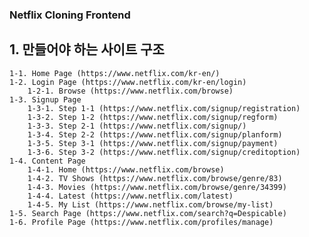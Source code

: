 ### Netflix Cloning Frontend

## 1. 만들어야 하는 사이트 구조
    1-1. Home Page (https://www.netflix.com/kr-en/)
    1-2. Login Page (https://www.netflix.com/kr-en/login)
        1-2-1. Browse (https://www.netflix.com/browse)
    1-3. Signup Page
        1-3-1. Step 1-1 (https://www.netflix.com/signup/registration)
        1-3-2. Step 1-2 (https://www.netflix.com/signup/regform)
        1-3-3. Step 2-1 (https://www.netflix.com/signup/)
        1-3-4. Step 2-2 (https://www.netflix.com/signup/planform)
        1-3-5. Step 3-1 (https://www.netflix.com/signup/payment)
        1-3-6. Step 3-2 (https://www.netflix.com/signup/creditoption)
    1-4. Content Page
        1-4-1. Home (https://www.netflix.com/browse)
        1-4-2. TV Shows (https://www.netflix.com/browse/genre/83)
        1-4-3. Movies (https://www.netflix.com/browse/genre/34399)
        1-4-4. Latest (https://www.netflix.com/latest)
        1-4-5. My List (https://www.netflix.com/browse/my-list)
    1-5. Search Page (https://www.netflix.com/search?q=Despicable)
    1-6. Profile Page (https://www.netflix.com/profiles/manage)
        